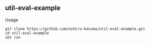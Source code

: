 util-eval-example
---------------
Usage
```
git clone https://github.com/oshiro-kazuma/util-eval-example.git
cd util-eval-example
sbt run
```
